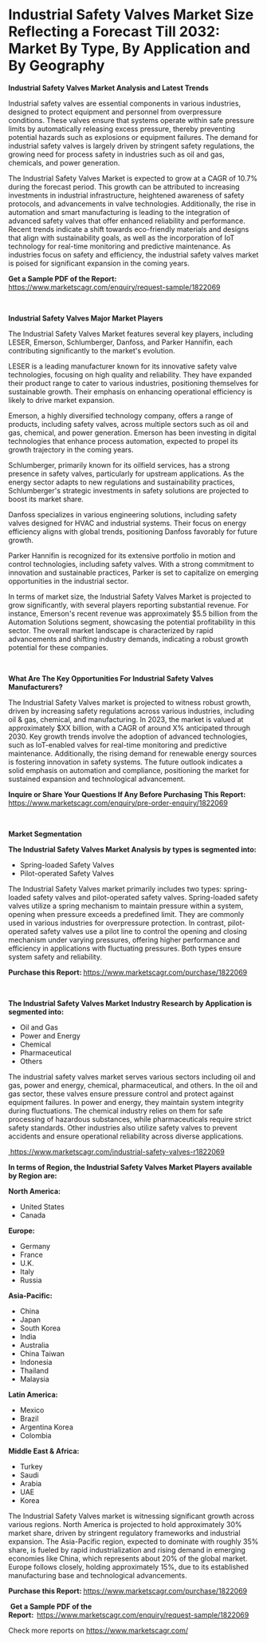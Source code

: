 <p><h1>Industrial Safety Valves Market Size Reflecting a Forecast Till 2032: Market By Type, By Application and By Geography</h1></p><p><strong>Industrial Safety Valves Market Analysis and Latest Trends</strong></p>
<p><p>Industrial safety valves are essential components in various industries, designed to protect equipment and personnel from overpressure conditions. These valves ensure that systems operate within safe pressure limits by automatically releasing excess pressure, thereby preventing potential hazards such as explosions or equipment failures. The demand for industrial safety valves is largely driven by stringent safety regulations, the growing need for process safety in industries such as oil and gas, chemicals, and power generation.</p><p>The Industrial Safety Valves Market is expected to grow at a CAGR of 10.7% during the forecast period. This growth can be attributed to increasing investments in industrial infrastructure, heightened awareness of safety protocols, and advancements in valve technologies. Additionally, the rise in automation and smart manufacturing is leading to the integration of advanced safety valves that offer enhanced reliability and performance. Recent trends indicate a shift towards eco-friendly materials and designs that align with sustainability goals, as well as the incorporation of IoT technology for real-time monitoring and predictive maintenance. As industries focus on safety and efficiency, the industrial safety valves market is poised for significant expansion in the coming years.</p></p>
<p><strong>Get a Sample PDF of the Report:&nbsp;</strong> <a href="https://www.marketscagr.com/enquiry/request-sample/1822069?utm_campaign=2111&utm_medium=2&utm_source=Github&utm_content=ia&utm_term=18022025&utm_id=industrial-safety-valves">https://www.marketscagr.com/enquiry/request-sample/1822069</a></p>
<p>&nbsp;</p>
<p><strong>Industrial Safety Valves Major Market Players</strong></p>
<p><p>The Industrial Safety Valves Market features several key players, including LESER, Emerson, Schlumberger, Danfoss, and Parker Hannifin, each contributing significantly to the market's evolution. </p><p>LESER is a leading manufacturer known for its innovative safety valve technologies, focusing on high quality and reliability. They have expanded their product range to cater to various industries, positioning themselves for sustainable growth. Their emphasis on enhancing operational efficiency is likely to drive market expansion.</p><p>Emerson, a highly diversified technology company, offers a range of products, including safety valves, across multiple sectors such as oil and gas, chemical, and power generation. Emerson has been investing in digital technologies that enhance process automation, expected to propel its growth trajectory in the coming years.</p><p>Schlumberger, primarily known for its oilfield services, has a strong presence in safety valves, particularly for upstream applications. As the energy sector adapts to new regulations and sustainability practices, Schlumberger's strategic investments in safety solutions are projected to boost its market share.</p><p>Danfoss specializes in various engineering solutions, including safety valves designed for HVAC and industrial systems. Their focus on energy efficiency aligns with global trends, positioning Danfoss favorably for future growth.</p><p>Parker Hannifin is recognized for its extensive portfolio in motion and control technologies, including safety valves. With a strong commitment to innovation and sustainable practices, Parker is set to capitalize on emerging opportunities in the industrial sector.</p><p>In terms of market size, the Industrial Safety Valves Market is projected to grow significantly, with several players reporting substantial revenue. For instance, Emerson's recent revenue was approximately $5.5 billion from the Automation Solutions segment, showcasing the potential profitability in this sector. The overall market landscape is characterized by rapid advancements and shifting industry demands, indicating a robust growth potential for these companies.</p></p>
<p>&nbsp;</p>
<p><strong>What Are The Key Opportunities For Industrial Safety Valves Manufacturers?</strong></p>
<p><p>The Industrial Safety Valves market is projected to witness robust growth, driven by increasing safety regulations across various industries, including oil & gas, chemical, and manufacturing. In 2023, the market is valued at approximately $XX billion, with a CAGR of around X% anticipated through 2030. Key growth trends involve the adoption of advanced technologies, such as IoT-enabled valves for real-time monitoring and predictive maintenance. Additionally, the rising demand for renewable energy sources is fostering innovation in safety systems. The future outlook indicates a solid emphasis on automation and compliance, positioning the market for sustained expansion and technological advancement.</p></p>
<p><strong>Inquire or Share Your Questions If Any Before Purchasing This Report:</strong> <a href="https://www.marketscagr.com/enquiry/pre-order-enquiry/1822069?utm_campaign=2111&utm_medium=2&utm_source=Github&utm_content=ia&utm_term=18022025&utm_id=industrial-safety-valves">https://www.marketscagr.com/enquiry/pre-order-enquiry/1822069</a></p>
<p>&nbsp;</p>
<p><strong>Market Segmentation</strong></p>
<p><strong>The Industrial Safety Valves Market Analysis by types is segmented into:</strong></p>
<p><ul><li>Spring-loaded Safety Valves</li><li>Pilot-operated Safety Valves</li></ul></p>
<p><p>The Industrial Safety Valves market primarily includes two types: spring-loaded safety valves and pilot-operated safety valves. Spring-loaded safety valves utilize a spring mechanism to maintain pressure within a system, opening when pressure exceeds a predefined limit. They are commonly used in various industries for overpressure protection. In contrast, pilot-operated safety valves use a pilot line to control the opening and closing mechanism under varying pressures, offering higher performance and efficiency in applications with fluctuating pressures. Both types ensure system safety and reliability.</p></p>
<p><strong>Purchase this Report:&nbsp;</strong><a href="https://www.marketscagr.com/purchase/1822069?utm_campaign=2111&utm_medium=2&utm_source=Github&utm_content=ia&utm_term=18022025&utm_id=industrial-safety-valves">https://www.marketscagr.com/purchase/1822069</a></p>
<p>&nbsp;</p>
<p><strong>The Industrial Safety Valves Market Industry Research by Application is segmented into:</strong></p>
<p><ul><li>Oil and Gas</li><li>Power and Energy</li><li>Chemical</li><li>Pharmaceutical</li><li>Others</li></ul></p>
<p><p>The industrial safety valves market serves various sectors including oil and gas, power and energy, chemical, pharmaceutical, and others. In the oil and gas sector, these valves ensure pressure control and protect against equipment failures. In power and energy, they maintain system integrity during fluctuations. The chemical industry relies on them for safe processing of hazardous substances, while pharmaceuticals require strict safety standards. Other industries also utilize safety valves to prevent accidents and ensure operational reliability across diverse applications.</p></p>
<p><a href="https://www.marketscagr.com/industrial-safety-valves-r1822069?utm_campaign=2111&utm_medium=2&utm_source=Github&utm_content=ia&utm_term=18022025&utm_id=industrial-safety-valves">&nbsp;https://www.marketscagr.com/industrial-safety-valves-r1822069</a></p>
<p><strong>In terms of Region, the Industrial Safety Valves Market Players available by Region are:</strong></p>
<p>
    <p> <strong> North America: </strong>
        <ul>
            <li>United States</li>
            <li>Canada</li>
        </ul>
        </p> 
    <p> <strong> Europe: </strong>
        <ul>
            <li>Germany</li>
            <li>France</li>
            <li>U.K.</li>
            <li>Italy</li>
            <li>Russia</li>
        </ul>
        </p> 
    <p> <strong> Asia-Pacific: </strong>
        <ul>
            <li>China</li>
            <li>Japan</li>
            <li>South Korea</li>
            <li>India</li>
            <li>Australia</li>
            <li>China Taiwan</li>
            <li>Indonesia</li>
            <li>Thailand</li>
            <li>Malaysia</li>
        </ul>
        </p> 
    <p> <strong> Latin America: </strong>
        <ul>
            <li>Mexico</li>
            <li>Brazil</li>
            <li>Argentina Korea</li>
            <li>Colombia</li>
        </ul>
        </p> 
    <p> <strong> Middle East & Africa: </strong>
        <ul>
            <li>Turkey</li>
            <li>Saudi</li>
            <li>Arabia</li>
            <li>UAE</li>
            <li>Korea</li>
        </ul>
    </p>
    </p>
<p><p>The Industrial Safety Valves market is witnessing significant growth across various regions. North America is projected to hold approximately 30% market share, driven by stringent regulatory frameworks and industrial expansion. The Asia-Pacific region, expected to dominate with roughly 35% share, is fueled by rapid industrialization and rising demand in emerging economies like China, which represents about 20% of the global market. Europe follows closely, holding approximately 15%, due to its established manufacturing base and technological advancements.</p></p>
<p><strong>Purchase this Report: </strong><a href="https://www.marketscagr.com/purchase/1822069?utm_campaign=2111&utm_medium=2&utm_source=Github&utm_content=ia&utm_term=18022025&utm_id=industrial-safety-valves">https://www.marketscagr.com/purchase/1822069</a></p>
<p>&nbsp;<strong>Get a Sample PDF of the Report:&nbsp;&nbsp;</strong><a href="https://www.marketscagr.com/enquiry/request-sample/1822069?utm_campaign=2111&utm_medium=2&utm_source=Github&utm_content=ia&utm_term=18022025&utm_id=industrial-safety-valves">https://www.marketscagr.com/enquiry/request-sample/1822069</a></p>
<p><strong></strong></p>
<p>Check more reports on <a href="https://www.marketscagr.com/?utm_campaign=2111&utm_medium=2&utm_source=Github&utm_content=ia&utm_term=18022025&utm_id=industrial-safety-valves">https://www.marketscagr.com/</a></p>